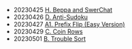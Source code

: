 - 20230425 [H. Beppa and SwerChat](https://codeforces.com/contest/1776/problem/H)
- 20230426 [D. Anti-Sudoku](https://codeforces.com/problemset/problem/1335/D)
- 20230427 [A1. Prefix Flip (Easy Version)](https://codeforces.com/problemset/problem/1381/A1)
- 20230429 [C. Coin Rows](https://codeforces.com/problemset/problem/1555/C)
- 20230501 [B. Trouble Sort](https://codeforces.com/problemset/problem/1365/B)
